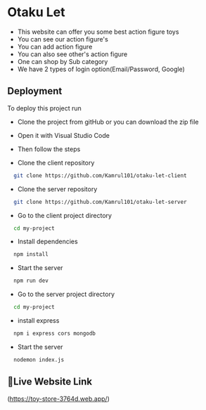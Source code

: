 
# Otaku Let

- This website can offer you some best action figure toys
- You can see our action figure's
- You can add action figure
- You can also see other's action figure
- One can shop by Sub category
- We have 2 types of login option(Email/Password, Google)





## Deployment

To deploy this project run
- Clone the project from gitHub or you can download the zip file
- Open it with Visual Studio Code
- Then follow the steps

- Clone the client repository
```bash
  git clone https://github.com/Kamrul101/otaku-let-client
```
- Clone the server repository
```bash
  git clone https://github.com/Kamrul101/otaku-let-server
```

- Go to the client project directory

```bash
  cd my-project
```

- Install dependencies

```bash
  npm install
```

- Start the server

```bash
  npm run dev
```

- Go to the server project directory

```bash
  cd my-project
```
- install express
```bash
  npm i express cors mongodb
```
- Start the server
```bash
  nodemon index.js
```
## 🔗Live Website Link
(https://toy-store-3764d.web.app/)


